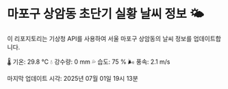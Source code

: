 
# 마포구 상암동 초단기 실황 날씨 정보 🌤️

이 리포지토리는 기상청 API를 사용하여 서울 마포구 상암동의 날씨 정보를 업데이트합니다. 

🌡️ 기온: 29.8 ℃
💧 강수량: 0 mm
💦 습도: 75 %
🌬️ 풍속: 2.1 m/s

마지막 업데이트 시각: 2025년 07월 01일 19시 13분    
